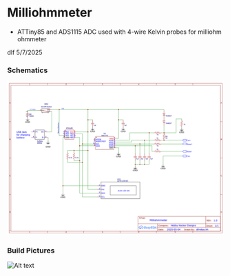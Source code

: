 # Milliohmmeter
* ATTiny85 and ADS1115 ADC used with 4-wire Kelvin probes for milliohm ohmmeter


dlf  5/7/2025 

### Schematics
![Alt text](./Milliohmmeter_Schematic.png "Milliohmmeter Schematic")


### Build Pictures
![Alt text](./Milliohmmeter1.jpg "Build Picture")

